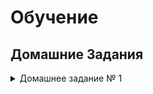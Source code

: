 # Обучение
## Домашние Задания
<details>
<summary>Домашнее задание № 1</summary>
1. [Проектирование БД](https://github.com/drliho86/otus_db/blob/main/%D0%94%D0%97/homework1.md)
</details>
